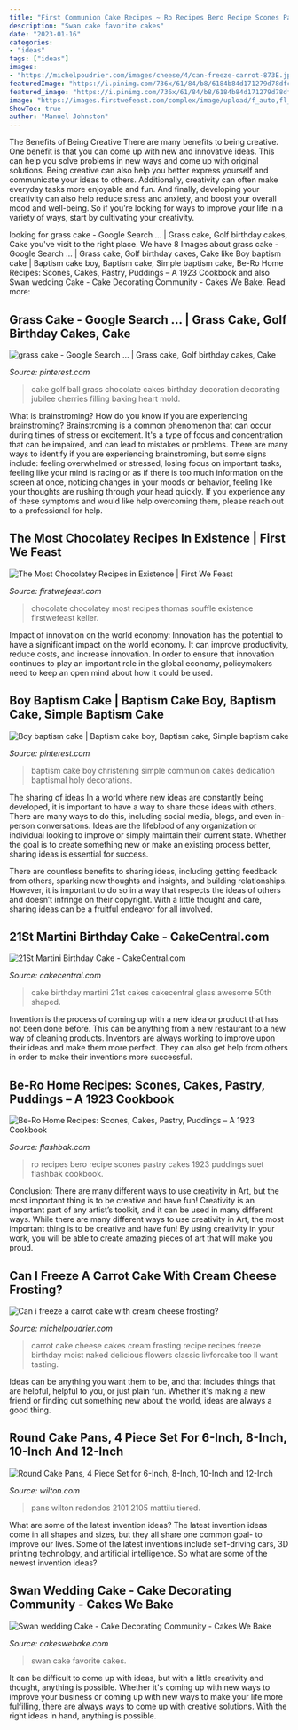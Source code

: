 ```yaml
---
title: "First Communion Cake Recipes ~ Ro Recipes Bero Recipe Scones Pastry Cakes 1923 Puddings Suet Flashbak Cookbook"
description: "Swan cake favorite cakes"
date: "2023-01-16"
categories:
- "ideas"
tags: ["ideas"]
images:
- "https://michelpoudrier.com/images/cheese/4/can-freeze-carrot-873E.jpg"
featuredImage: "https://i.pinimg.com/736x/61/84/b8/6184b84d171279d78dfc690557383693.jpg"
featured_image: "https://i.pinimg.com/736x/61/84/b8/6184b84d171279d78dfc690557383693.jpg"
image: "https://images.firstwefeast.com/complex/image/upload/f_auto,fl_lossy,q_auto,w_1200/lvbscnl09ptpdbcopip3"
ShowToc: true
author: "Manuel Johnston"
---
```



The Benefits of Being Creative
There are many benefits to being creative. One benefit is that you can come up with new and innovative ideas. This can help you solve problems in new ways and come up with original solutions. Being creative can also help you better express yourself and communicate your ideas to others. Additionally, creativity can often make everyday tasks more enjoyable and fun. And finally, developing your creativity can also help reduce stress and anxiety, and boost your overall mood and well-being. So if you’re looking for ways to improve your life in a variety of ways, start by cultivating your creativity.

	

		
looking for grass cake - Google Search … | Grass cake, Golf birthday cakes, Cake you've visit to the right place. We have 8 Images about grass cake - Google Search … | Grass cake, Golf birthday cakes, Cake like Boy baptism cake | Baptism cake boy, Baptism cake, Simple baptism cake, Be-Ro Home Recipes: Scones, Cakes, Pastry, Puddings – A 1923 Cookbook and also Swan wedding Cake - Cake Decorating Community - Cakes We Bake. Read more:
		
    
## Grass Cake - Google Search … | Grass Cake, Golf Birthday Cakes, Cake

<img loading=lazy src="https://i.pinimg.com/736x/a0/54/50/a05450917fa983b6cc05255c2fdfcc64--grass-cake-golf-ball-cake.jpg" onerror="this.onerror=null;this.src='https://tse1.mm.bing.net/th?id=OIP.xO5htO5opXsNAMT_Sk8sLwHaLK&amp;pid=15.1';" alt="grass cake - Google Search … | Grass cake, Golf birthday cakes, Cake">

_Source: pinterest.com_

>cake golf ball grass chocolate cakes birthday decoration decorating jubilee cherries filling baking heart mold. 

	

What is brainstroming?
How do you know if you are experiencing brainstroming? Brainstroming is a common phenomenon that can occur during times of stress or excitement. It's a type of focus and concentration that can be impaired, and can lead to mistakes or problems. There are many ways to identify if you are experiencing brainstroming, but some signs include: feeling overwhelmed or stressed, losing focus on important tasks, feeling like your mind is racing or as if there is too much information on the screen at once, noticing changes in your moods or behavior, feeling like your thoughts are rushing through your head quickly. If you experience any of these symptoms and would like help overcoming them, please reach out to a professional for help.

    
## The Most Chocolatey Recipes In Existence | First We Feast

<img loading=lazy src="https://images.firstwefeast.com/complex/image/upload/f_auto,fl_lossy,q_auto,w_1200/lvbscnl09ptpdbcopip3" onerror="this.onerror=null;this.src='https://tse3.mm.bing.net/th?id=OIP.f18M8YnVgmtLtuznWrqG_gHaD8&amp;pid=15.1';" alt="The Most Chocolatey Recipes in Existence | First We Feast">

_Source: firstwefeast.com_

>chocolate chocolatey most recipes thomas souffle existence firstwefeast keller. 

	

Impact of innovation on the world economy:
Innovation has the potential to have a significant impact on the world economy. It can improve productivity, reduce costs, and increase innovation. In order to ensure that innovation continues to play an important role in the global economy, policymakers need to keep an open mind about how it could be used.

    
## Boy Baptism Cake | Baptism Cake Boy, Baptism Cake, Simple Baptism Cake

<img loading=lazy src="https://i.pinimg.com/736x/61/84/b8/6184b84d171279d78dfc690557383693.jpg" onerror="this.onerror=null;this.src='https://tse1.mm.bing.net/th?id=OIP.K-G-3SdcRLdcL0Tx17KvSAHaJ3&amp;pid=15.1';" alt="Boy baptism cake | Baptism cake boy, Baptism cake, Simple baptism cake">

_Source: pinterest.com_

>baptism cake boy christening simple communion cakes dedication baptismal holy decorations. 

	

The sharing of ideas
In a world where new ideas are constantly being developed, it is important to have a way to share those ideas with others. There are many ways to do this, including social media, blogs, and even in-person conversations.
Ideas are the lifeblood of any organization or individual looking to improve or simply maintain their current state. Whether the goal is to create something new or make an existing process better, sharing ideas is essential for success.

There are countless benefits to sharing ideas, including getting feedback from others, sparking new thoughts and insights, and building relationships. However, it is important to do so in a way that respects the ideas of others and doesn’t infringe on their copyright. With a little thought and care, sharing ideas can be a fruitful endeavor for all involved.

    
## 21St Martini Birthday Cake - CakeCentral.com

<img loading=lazy src="https://cdn001.cakecentral.com/gallery/2015/03/900_7934217dOZ_21st-martini-birthday-cake.jpg" onerror="this.onerror=null;this.src='https://tse3.mm.bing.net/th?id=OIP.CS6CoGdHAj70cPfwettorQHaJ6&amp;pid=15.1';" alt="21St Martini Birthday Cake - CakeCentral.com">

_Source: cakecentral.com_

>cake birthday martini 21st cakes cakecentral glass awesome 50th shaped. 

	

Invention is the process of coming up with a new idea or product that has not been done before. This can be anything from a new restaurant to a new way of cleaning products. Inventors are always working to improve upon their ideas and make them more perfect. They can also get help from others in order to make their inventions more successful.

    
## Be-Ro Home Recipes: Scones, Cakes, Pastry, Puddings – A 1923 Cookbook

<img loading=lazy src="http://flashbak.com/wp-content/uploads/2015/09/211.jpg" onerror="this.onerror=null;this.src='https://tse3.mm.bing.net/th?id=OIP.jb_DUs75KMi63IGOWR06kQHaIC&amp;pid=15.1';" alt="Be-Ro Home Recipes: Scones, Cakes, Pastry, Puddings – A 1923 Cookbook">

_Source: flashbak.com_

>ro recipes bero recipe scones pastry cakes 1923 puddings suet flashbak cookbook. 

	

Conclusion: There are many different ways to use creativity in Art, but the most important thing is to be creative and have fun!
Creativity is an important part of any artist’s toolkit, and it can be used in many different ways. While there are many different ways to use creativity in Art, the most important thing is to be creative and have fun! By using creativity in your work, you will be able to create amazing pieces of art that will make you proud.

    
## Can I Freeze A Carrot Cake With Cream Cheese Frosting?

<img loading=lazy src="https://michelpoudrier.com/images/cheese/4/can-freeze-carrot-873E.jpg" onerror="this.onerror=null;this.src='https://tse1.mm.bing.net/th?id=OIP.2aFBWQHClt0aykdBOuVoRgHaLH&amp;pid=15.1';" alt="Can i freeze a carrot cake with cream cheese frosting?">

_Source: michelpoudrier.com_

>carrot cake cheese cakes cream frosting recipe recipes freeze birthday moist naked delicious flowers classic livforcake too ll want tasting. 

	

Ideas can be anything you want them to be, and that includes things that are helpful, helpful to you, or just plain fun. Whether it's making a new friend or finding out something new about the world, ideas are always a good thing.

    
## Round Cake Pans, 4 Piece Set For 6-Inch, 8-Inch, 10-Inch And 12-Inch

<img loading=lazy src="https://www.wilton.com/dw/image/v2/AAWA_PRD/on/demandware.static/-/Sites-wilton-product-master/default/dwfdf052c3/images/product/2105-2101/2105-2101-Wilton-Round-Cake-Pans-4-Piece-Set-for-6-Inch-8-Inch-10-Inch-and-12-Inch-Cakes-L1.jpg?sw=1440&amp;sh=750&amp;sm=fit" onerror="this.onerror=null;this.src='https://tse4.mm.bing.net/th?id=OIP.WLgQ3aBsb4cj-NwogaqZqQHaHa&amp;pid=15.1';" alt="Round Cake Pans, 4 Piece Set for 6-Inch, 8-Inch, 10-Inch and 12-Inch">

_Source: wilton.com_

>pans wilton redondos 2101 2105 mattilu tiered. 

	

What are some of the latest invention ideas?
The latest invention ideas come in all shapes and sizes, but they all share one common goal- to improve our lives. Some of the latest inventions include self-driving cars, 3D printing technology, and artificial intelligence. So what are some of the newest invention ideas?

    
## Swan Wedding Cake - Cake Decorating Community - Cakes We Bake

<img loading=lazy src="https://storage.ning.com/topology/rest/1.0/file/get/2728390835?profile=RESIZE_710x&amp;height=600" onerror="this.onerror=null;this.src='https://tse2.mm.bing.net/th?id=OIP.gH5hXuWF24sXgYYphMwWHAHaLH&amp;pid=15.1';" alt="Swan wedding Cake - Cake Decorating Community - Cakes We Bake">

_Source: cakeswebake.com_

>swan cake favorite cakes. 

	

It can be difficult to come up with ideas, but with a little creativity and thought, anything is possible. Whether it's coming up with new ways to improve your business or coming up with new ways to make your life more fulfilling, there are always ways to come up with creative solutions. With the right ideas in hand, anything is possible.


